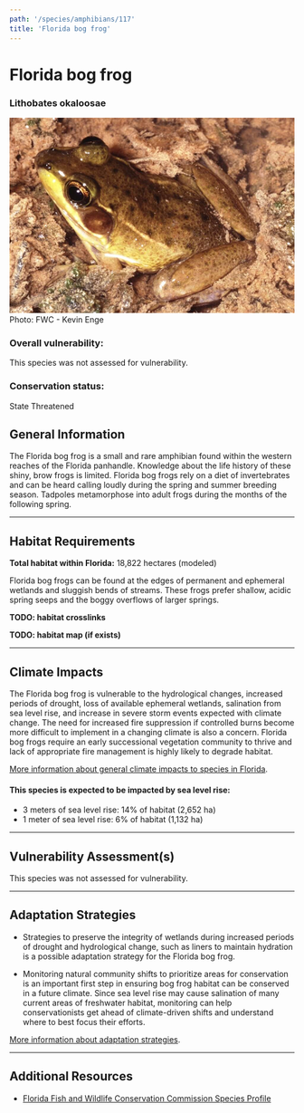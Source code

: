 ```yaml
---
path: '/species/amphibians/117'
title: 'Florida bog frog'
---
```


# Florida bog frog

### Lithobates okaloosae

<div id="TopSection">

<div class="header-photo"><img src="117.jpg" alt="Photo for Florida bog frog"/>
<figcaption>Photo: FWC - Kevin Enge</figcaption></div>

<div>

### Overall vulnerability:

This species was not assessed for vulnerability.

### Conservation status:

State Threatened

</div>
</div>

## General Information

The Florida bog frog is a small and rare amphibian found within the western reaches of the Florida panhandle.  Knowledge about the life history of these shiny, brow frogs is limited.  Florida bog frogs rely on a diet of invertebrates and can be heard calling loudly during the spring and summer breeding season.  Tadpoles metamorphose into adult frogs during the months of the following spring.

<hr />

## Habitat Requirements

**Total habitat within Florida:** 18,822 hectares (modeled)

Florida bog frogs can be found at the edges of permanent and ephemeral wetlands and sluggish bends of streams.  These frogs prefer shallow, acidic spring seeps and the boggy overflows of larger springs.

**TODO: habitat crosslinks**

**TODO: habitat map (if exists)**

<hr />

## Climate Impacts

The Florida bog frog is vulnerable to the hydrological changes, increased periods of drought, loss of available ephemeral wetlands, salination from sea level rise, and increase in severe storm events expected with climate change.  The need for increased fire suppression if controlled burns become more difficult to implement in a changing climate is also a concern.  Florida bog frogs require an early successional vegetation community to thrive and lack of appropriate fire management is highly likely to degrade habitat.

[More information about general climate impacts to species in Florida](/impacts/species).


#### This species is expected to be impacted by sea level rise:

- 3 meters of sea level rise: 14% of habitat (2,652 ha)
- 1 meter of sea level rise: 6% of habitat (1,132 ha)
    

<hr />

## Vulnerability Assessment(s)

This species was not assessed for vulnerability.

<hr />

## Adaptation Strategies

- Strategies to preserve the integrity of wetlands during increased periods of drought and hydrological change, such as liners to maintain hydration is a possible adaptation strategy for the Florida bog frog.

- Monitoring natural community shifts to prioritize areas for conservation is an important first step in ensuring bog frog habitat can be conserved in a future climate.  Since sea level rise may cause salination of many current areas of freshwater habitat, monitoring can help conservationists get ahead of climate-driven shifts and understand where to best focus their efforts.

[More information about adaptation strategies](/strategies).

<hr />


## Additional Resources

- [Florida Fish and Wildlife Conservation Commission Species Profile](https://myfwc.com/wildlifehabitats/profiles/amphibians/florida-bog-frog/)
